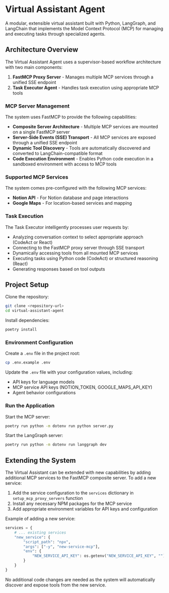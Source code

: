 # Virtual Assistant Agent

A modular, extensible virtual assistant built with Python, LangGraph, and LangChain that implements the Model Context Protocol (MCP) for managing and executing tasks through specialized agents.

## Architecture Overview

The Virtual Assistant Agent uses a supervisor-based workflow architecture with two main components:

1. **FastMCP Proxy Server** - Manages multiple MCP services through a unified SSE endpoint
2. **Task Executor Agent** - Handles task execution using appropriate MCP tools

### MCP Server Management

The system uses FastMCP to provide the following capabilities:

- **Composite Server Architecture** - Multiple MCP services are mounted on a single FastMCP server
- **Server-Side Events (SSE) Transport** - All MCP services are exposed through a unified SSE endpoint
- **Dynamic Tool Discovery** - Tools are automatically discovered and converted to LangChain-compatible format
- **Code Execution Environment** - Enables Python code execution in a sandboxed environment with access to MCP tools

### Supported MCP Services

The system comes pre-configured with the following MCP services:

- **Notion API** - For Notion database and page interactions
- **Google Maps** - For location-based services and mapping

### Task Execution

The Task Executor intelligently processes user requests by:

- Analyzing conversation context to select appropriate approach (CodeAct or React)
- Connecting to the FastMCP proxy server through SSE transport
- Dynamically accessing tools from all mounted MCP services
- Executing tasks using Python code (CodeAct) or structured reasoning (React)
- Generating responses based on tool outputs

## Project Setup

Clone the repository:

```bash
git clone <repository-url>
cd virtual-assistant-agent
```

Install dependencies:

```bash
poetry install
```

### Environment Configuration

Create a `.env` file in the project root:

```bash
cp .env.example .env
```

Update the `.env` file with your configuration values, including:

- API keys for language models
- MCP service API keys (NOTION_TOKEN, GOOGLE_MAPS_API_KEY)
- Agent behavior configurations

### Run the Application

Start the MCP server:

```bash
poetry run python -m dotenv run python server.py
```

Start the LangGraph server:

```bash
poetry run python -m dotenv run langgraph dev
```

## Extending the System

The Virtual Assistant can be extended with new capabilities by adding additional MCP services to the FastMCP composite server. To add a new service:

1. Add the service configuration to the `services` dictionary in `setup_mcp_proxy_servers` function
2. Install any necessary NPM packages for the MCP service
3. Add appropriate environment variables for API keys and configuration

Example of adding a new service:

```python
services = {
    # ... existing services
    "new_service": {
        "script_path": "npx",
        "args": ["-y", "new-service-mcp"],
        "env": {
            "NEW_SERVICE_API_KEY": os.getenv("NEW_SERVICE_API_KEY", "")
        }
    }
}
```

No additional code changes are needed as the system will automatically discover and expose tools from the new service.
